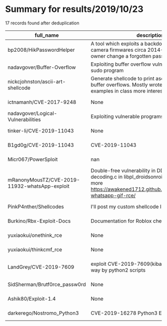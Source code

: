 
# Summary for results/2019/10/23
    
17 records found after deduplication

| full_name | description | html_url | matched_list | matched_count | pushed_at | size | stargazers_count | language | forks_count |
|-----------------------------------------------|-----------------------------------------------------------------------------------------------------------------------------------------------------------------|------------------------------------------------------------------|-----------------------------|-----------------|---------------------------|--------|--------------------|------------|---------------|
| bp2008/HikPasswordHelper | A tool which exploits a backdoor in Hikvision camera firmwares circa 2014-2016 to help the owner change a forgotten password. | https://github.com/bp2008/HikPasswordHelper | ['exploit'] | 1 | 2019-10-23 03:28:00+00:00 | 32 | 143 | C# | 63 |
| nadavgover/Buffer-Overflow | Exploiting buffer overflow vulnerability to crack sudo program | https://github.com/nadavgover/Buffer-Overflow | ['exploit'] | 1 | 2019-10-23 09:39:06+00:00 | 69 | 0 | Python | 0 |
| nickcjohnston/ascii-art-shellcode | Generate shellcode to print ascii art for simple buffer overflows. Mostly wrote this so I can make examples in class more interesting. | https://github.com/nickcjohnston/ascii-art-shellcode | ['shellcode'] | 1 | 2019-10-23 15:42:13+00:00 | 7 | 0 | Python | 0 |
| ictnamanh/CVE-2017-9248 | None | https://github.com/ictnamanh/CVE-2017-9248 | ['cve-2'] | 1 | 2019-10-23 14:02:04+00:00 | 1 | 0 | Python | 0 |
| nadavgover/Logical-Vulnerabilities | Exploiting vulnerable programs | https://github.com/nadavgover/Logical-Vulnerabilities | ['exploit'] | 1 | 2019-10-23 14:16:11+00:00 | 6 | 0 | Python | 0 |
| tinker-li/CVE-2019-11043 | None | https://github.com/tinker-li/CVE-2019-11043 | ['cve-2'] | 1 | 2019-10-23 13:41:51+00:00 | 2783 | 1 | | 1 |
| B1gd0g/CVE-2019-11043 | CVE-2019-11043 | https://github.com/B1gd0g/CVE-2019-11043 | ['cve-2'] | 1 | 2019-10-23 13:35:48+00:00 | 1 | 1 | | 1 |
| Micr067/PowerSploit | nan | https://github.com/Micr067/PowerSploit | ['sploit'] | 1 | 2019-10-23 11:05:56+00:00 | 8489 | 0 | PowerShell | 0 |
| mRanonyMousTZ/CVE-2019-11932-whatsApp-exploit | Double-free vulnerability in DDGifSlurp in decoding.c in libpl_droidsonroids_gif can read more https://awakened1712.github.io/hacking/hacking-whatsapp-gif-rce/ | https://github.com/mRanonyMousTZ/CVE-2019-11932-whatsApp-exploit | ['cve-2', 'exploit', 'rce'] | 3 | 2019-10-23 08:25:48+00:00 | 8 | 9 | C | 9 |
| PinkP4nther/Shellcodes | I'll post my custom shellcode I make here! | https://github.com/PinkP4nther/Shellcodes | ['shellcode'] | 1 | 2019-10-23 20:20:35+00:00 | 15 | 23 | Assembly | 2 |
| Burkino/Rbx-Exploit-Docs | Documentation for Roblox cheats ;) | https://github.com/Burkino/Rbx-Exploit-Docs | ['exploit'] | 1 | 2019-10-23 05:58:15+00:00 | 839 | 1 | HTML | 1 |
| yuxiaokui/onethink_rce | None | https://github.com/yuxiaokui/onethink_rce | ['rce'] | 1 | 2019-10-23 00:25:18+00:00 | 124 | 11 | Python | 5 |
| yuxiaokui/thinkcmf_rce | None | https://github.com/yuxiaokui/thinkcmf_rce | ['rce'] | 1 | 2019-10-23 00:14:32+00:00 | 1 | 8 | | 2 |
| LandGrey/CVE-2019-7609 | exploit CVE-2019-7609(kibana RCE) on right way by python2 scripts | https://github.com/LandGrey/CVE-2019-7609 | ['cve-2', 'exploit', 'rce'] | 3 | 2019-10-23 07:10:35+00:00 | 33 | 120 | Python | 44 |
| SidSherman/Brutf0rce_passw0rd | None | https://github.com/SidSherman/Brutf0rce_passw0rd | ['rce'] | 1 | 2019-10-23 08:33:29+00:00 | 3142 | 0 | Python | 0 |
| Ashik80/Exploit-1.4 | None | https://github.com/Ashik80/Exploit-1.4 | ['exploit'] | 1 | 2019-10-23 22:49:26+00:00 | 232310 | 1 | HTML | 0 |
| darkerego/Nostromo_Python3 | CVE-2019-16278 Python3 Exploit Code | https://github.com/darkerego/Nostromo_Python3 | ['exploit'] | 1 | 2019-10-23 22:26:41+00:00 | 2 | 0 | Python | 2 |
